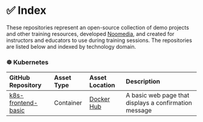 # ✅ Index

These repositories represent an open-source collection of demo projects and other training resources, developed [Noomedia](https://github.com/noomedia), and created for instructors and educators to use during training sessions. The repositories are listed below and indexed by technology domain.

### ☸️ Kubernetes

| GitHub Repository | Asset Type | Asset Location | Description |
| :--- | :--- | :--- | :--- |
| [k8s-frontend-basic](https://github.com/trainingdemos/k8s-frontend-basic#k8s-frontend-basic) | Container | [Docker Hub](https://hub.docker.com/r/trainingdemos/k8s-frontend-basic) | A basic web page that displays a confirmation message |
